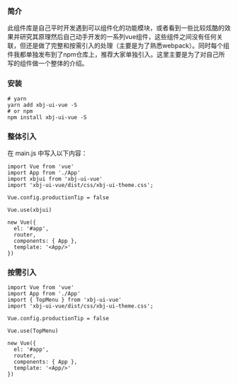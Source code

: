 ### 简介

此组件库是自己平时开发遇到可以组件化的功能模块，或者看到一些比较炫酷的效果并研究其原理然后自己动手开发的一系列vue组件，这些组件之间没有任何关联，但还是做了完整和按需引入的处理（主要是为了熟悉webpack）。同时每个组件我都单独发布到了npm仓库上，推荐大家单独引入。这里主要是为了对自己所写的组件做一个整体的介绍。

### 安装

```
# yarn
yarn add xbj-ui-vue -S
# or npm
npm install xbj-ui-vue -S
```

### 整体引入

在 main.js 中写入以下内容：
```
import Vue from 'vue'
import App from './App'
import xbjui from 'xbj-ui-vue'
import 'xbj-ui-vue/dist/css/xbj-ui-theme.css';

Vue.config.productionTip = false

Vue.use(xbjui)

new Vue({
  el: '#app',
  router,
  components: { App },
  template: '<App/>'
})
```

### 按需引入

```
import Vue from 'vue'
import App from './App'
import { TopMenu } from 'xbj-ui-vue'
import 'xbj-ui-vue/dist/css/xbj-ui-theme.css';

Vue.config.productionTip = false

Vue.use(TopMenu)

new Vue({
  el: '#app',
  router,
  components: { App },
  template: '<App/>'
})
```